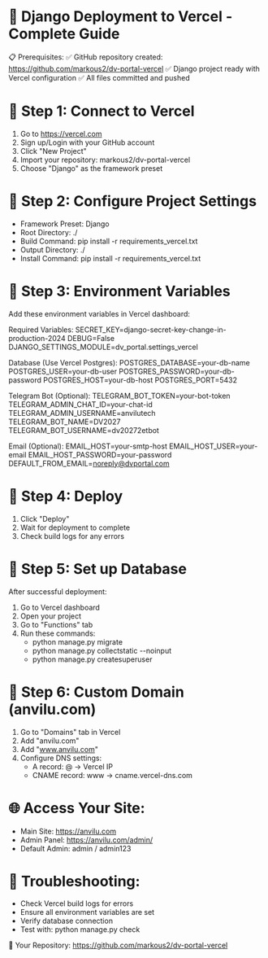 🚀 Django Deployment to Vercel - Complete Guide
===============================================

📋 Prerequisites:
✅ GitHub repository created: https://github.com/markous2/dv-portal-vercel
✅ Django project ready with Vercel configuration
✅ All files committed and pushed

🔧 Step 1: Connect to Vercel
===============================================
1. Go to https://vercel.com
2. Sign up/Login with your GitHub account
3. Click "New Project"
4. Import your repository: markous2/dv-portal-vercel
5. Choose "Django" as the framework preset

🔧 Step 2: Configure Project Settings
===============================================
- Framework Preset: Django
- Root Directory: ./
- Build Command: pip install -r requirements_vercel.txt
- Output Directory: ./
- Install Command: pip install -r requirements_vercel.txt

🔧 Step 3: Environment Variables
===============================================
Add these environment variables in Vercel dashboard:

Required Variables:
SECRET_KEY=django-secret-key-change-in-production-2024
DEBUG=False
DJANGO_SETTINGS_MODULE=dv_portal.settings_vercel

Database (Use Vercel Postgres):
POSTGRES_DATABASE=your-db-name
POSTGRES_USER=your-db-user
POSTGRES_PASSWORD=your-db-password
POSTGRES_HOST=your-db-host
POSTGRES_PORT=5432

Telegram Bot (Optional):
TELEGRAM_BOT_TOKEN=your-bot-token
TELEGRAM_ADMIN_CHAT_ID=your-chat-id
TELEGRAM_ADMIN_USERNAME=anvilutech
TELEGRAM_BOT_NAME=DV2027
TELEGRAM_BOT_USERNAME=dv20272etbot

Email (Optional):
EMAIL_HOST=your-smtp-host
EMAIL_HOST_USER=your-email
EMAIL_HOST_PASSWORD=your-password
DEFAULT_FROM_EMAIL=noreply@dvportal.com

🔧 Step 4: Deploy
===============================================
1. Click "Deploy"
2. Wait for deployment to complete
3. Check build logs for any errors

🔧 Step 5: Set up Database
===============================================
After successful deployment:
1. Go to Vercel dashboard
2. Open your project
3. Go to "Functions" tab
4. Run these commands:
   - python manage.py migrate
   - python manage.py collectstatic --noinput
   - python manage.py createsuperuser

🔧 Step 6: Custom Domain (anvilu.com)
===============================================
1. Go to "Domains" tab in Vercel
2. Add "anvilu.com"
3. Add "www.anvilu.com"
4. Configure DNS settings:
   - A record: @ → Vercel IP
   - CNAME record: www → cname.vercel-dns.com

🌐 Access Your Site:
===============================================
- Main Site: https://anvilu.com
- Admin Panel: https://anvilu.com/admin/
- Default Admin: admin / admin123

🔧 Troubleshooting:
===============================================
- Check Vercel build logs for errors
- Ensure all environment variables are set
- Verify database connection
- Test with: python manage.py check

📁 Your Repository:
https://github.com/markous2/dv-portal-vercel
